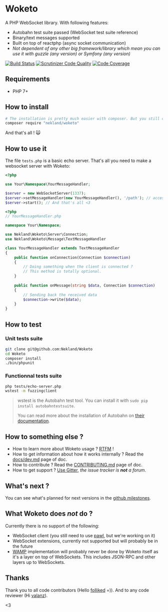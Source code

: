 Woketo
======

A PHP WebSocket library. With following features:

* Autobahn test suite passed (WebSocket test suite reference)
* Binary/text messages supported
* Built on top of reactphp (async socket communication)
* *Not dependent of any other big framework/library which mean you can use it with guzzle (any version) or Symfony (any version)*

[![Build Status](https://travis-ci.org/Nekland/Woketo.svg?branch=master)](https://travis-ci.org/Nekland/Woketo) [![Scrutinizer Code Quality](https://scrutinizer-ci.com/g/Nekland/Woketo/badges/quality-score.png?b=master)](https://scrutinizer-ci.com/g/Nekland/Woketo/?branch=master) [![Code Coverage](https://scrutinizer-ci.com/g/Nekland/Woketo/badges/coverage.png?b=master)](https://scrutinizer-ci.com/g/Nekland/Woketo/?branch=master)

Requirements
------------

* PHP 7+

How to install
--------------

```bash
# The installation is pretty much easier with composer. But you still can use it as git submodule !
composer require "nekland/woketo"
```

And that's all ! :scream_cat: 

How to use it
-------------

The file `tests.php` is a basic echo server. That's all you need to make a websocket server with Woketo:


```php
<?php

use Your\Namespace\YourMessageHandler;

$server = new WebSocketServer(1337);
$server->setMessageHandler(new YourMessageHandler(), '/path'); // accessible on ws://127.0.0.1:1337/path
$server->start(); // And that's all <3
```

```php
<?php
// YourMessageHandler.php

namespace Your\Namespace;

use Nekland\Woketo\Server\Connection;
use Nekland\Woketo\Message\TextMessageHandler

class YourMessageHandler extends TextMessageHandler
{
    public function onConnection(Connection $connection)
    {
        // Doing something when the client is connected ?
        // This method is totally optional.
    }
    
    public function onMessage(string $data, Connection $connection)
    {
        // Sending back the received data
        $connection->write($data);
    }
}
```

How to test
-----------

### Unit tests suite

```bash
git clone git@github.com:Nekland/Woketo
cd Woketo
composer install
./bin/phpunit
```


### Functionnal tests suite

```bash
php tests/echo-server.php
wstest -m fuzzingclient
```

> wstest is the Autobahn test tool. You can install it with `sudo pip install autobahntestsuite`.
>
> You can read more about the installation of Autobahn on
> [their documentation](http://autobahn.ws/testsuite/installation.html#installation).

How to something else ?
-----------------------

* How to learn more about Woketo usage ? [RTFM](docs/index.md) !
* How to get information about how it works internally ? Read the [docs/dev.md](docs/dev.md) page of doc.
* How to contribute ? Read the [CONTRIBUTING.md](CONTRIBUTING.md) page of doc.
* How to get support ? [Use Gitter](http://gitter.im/Nekland/Woketo), _the issue tracker is **not** a forum_.

What's next ?
-------------

You can see what's planned for next versions in the [github milestones](https://github.com/Nekland/Woketo/milestones).

What Woketo does _not_ do ?
---------------------------

Currently there is no support of the following:

- WebSocket client (you still need to use [pawl](https://github.com/ratchetphp/Pawl), but we're working on it)
- WebSocket extensions, currently not supported but will probably be in the future
- [WAMP](http://wamp-proto.org/) implementation will probably never be done by Woketo itself as it's a layer on top of
  WebSockets. This includes JSON-RPC and other layers up to WebSockets.
  
Thanks
------

Thank you to all code contributors (Hello [folliked](https://github.com/folliked) =)). And to any code reviewer (Hi [valanz](https://github.com/valanz)).

<3

